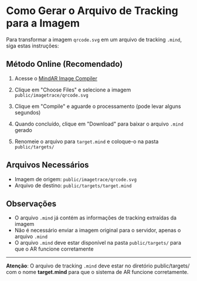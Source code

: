 # Como Gerar o Arquivo de Tracking para a Imagem

Para transformar a imagem `qrcode.svg` em um arquivo de tracking `.mind`, siga estas instruções:

## Método Online (Recomendado)

1. Acesse o [MindAR Image Compiler](https://hiukim.github.io/mind-ar-js-doc/tools/compile/)

2. Clique em "Choose Files" e selecione a imagem `public/imagetrace/qrcode.svg`

3. Clique em "Compile" e aguarde o processamento (pode levar alguns segundos)

4. Quando concluído, clique em "Download" para baixar o arquivo `.mind` gerado

5. Renomeie o arquivo para `target.mind` e coloque-o na pasta `public/targets/`

## Arquivos Necessários

- Imagem de origem: `public/imagetrace/qrcode.svg`
- Arquivo de destino: `public/targets/target.mind`

## Observações

- O arquivo `.mind` já contém as informações de tracking extraídas da imagem
- Não é necessário enviar a imagem original para o servidor, apenas o arquivo `.mind`
- O arquivo `.mind` deve estar disponível na pasta `public/targets/` para que o AR funcione corretamente

---

**Atenção**: O arquivo de tracking `.mind` deve estar no diretório public/targets/ com o nome **target.mind** para que o sistema de AR funcione corretamente. 